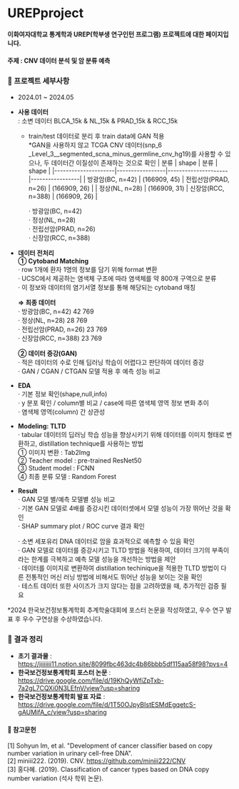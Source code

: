 # UREPproject
#### 이화여자대학교 통계학과 UREP(학부생 연구인턴 프로그램) 프로젝트에 대한 페이지입니다.
#### 주제 : CNV 데이터 분석 및 암 분류 예측
   
   
### 📑 프로젝트 세부사항
- 2024.01 ~ 2024.05  
- **사용 데이터**  
  : 소변 데이터 BLCA_15k & NL_15k & PRAD_15k & RCC_15k  
  - train/test 데이터로 분리 후 train data에 GAN 적용  
    *GAN을 사용하지 않고 TCGA CNV 데이터(snp_6 _Level_3__segmented_scna_minus_germline_cnv_hg19)를 사용할 수 있으나, 두 데이터간 이질성이 존재하는 것으로 확인
    | 분류                | shape           | 분류                | shape           |
    |---------------------|-----------------|---------------------|-----------------|
    | 방광암(BC, n=42)    | (166909, 45)    | 전립선암(PRAD, n=26) | (166909, 26)    |
    | 정상(NL, n=28)      | (166909, 31)    | 신장암(RCC, n=388)   | (166909, 26)    |

    · 방광암(BC, n=42)    
    · 정상(NL, n=28)   
    · 전립선암(PRAD, n=26)  
    · 신장암(RCC, n=388)  
   
    
- **데이터 전처리**  
  **① Cytoband Matching**  
  · row 1개에 환자 1명의 정보를 담기 위해 format 변환  
  · UCSC에서 제공하는 염색체 구조에 따라 염색체를 약 800개 구역으로 분류  
  · 이 정보와 데이터의 염기서열 정보를 통해 해당되는 cytoband 매칭  
      
  **⇒ 최종 데이터**  
    · 방광암(BC, n=42) 42 769   
    · 정상(NL, n=28) 28 769  
    · 전립선암(PRAD, n=26) 23 769  
    · 신장암(RCC, n=388) 23 769  
    
  **② 데이터 증강(GAN)**  
  · 적은 데이터의 수로 인해 딥러닝 학습이 어렵다고 판단하여 데이터 증강  
  · GAN / CGAN / CTGAN 모델 적용 후 예측 성능 비교  
    
- **EDA**    
  · 기본 정보 확인(shape,null,info)  
  · y 분포 확인 / column별 비교 / case에 따른 염색체 영역 정보 변화 추이  
  · 염색체 영역(column) 간 상관성  
   
- **Modeling: TLTD**   
  · tabular 데이터의 딥러닝 학습 성능을 향상시키기 위해 데이터를 이미지 형태로 변환하고, distillation technique를 사용하는 방법  
  ① 이미지 변환 : Tab2Img  
  ② Teacher model : pre-trained ResNet50  
  ③ Student model : FCNN  
  ④ 최종 분류 모델 : Random Forest  
    
- **Result**    
  · GAN 모델 별/예측 모델별 성능 비교  
  · 기본 GAN 모델로 4배를 증강시킨 데이터셋에서 모델 성능이 가장 뛰어난 것을 확인  
  · SHAP summary plot / ROC curve 결과 확인  
    
  · 소변 세포유리 DNA 데이터로 암을 효과적으로 예측할 수 있음 확인  
  · GAN 모델로 데이터를 증강시키고 TLTD 방법을 적용하여, 데이터 크기의 부족이라는 한계를 극복하고 예측 모델 성능을 개선하는 방법을 제안  
  · 데이터를 이미지로 변환하여 distillation techinique을 적용한 TLTD 방법이 다른 전통적인 머신 러닝 방법에 비해서도 뛰어난 성능을 보이는 것을 확인  
  · 테스트 데이터 또한 사이즈가 크지 않다는 점을 고려하였을 때, 추가적인 검증 필요  
    
*2024 한국보건정보통계학회 추계학술대회에 포스터 논문을 작성하였고, 우수 연구 발표 후 우수 구연상을 수상하였습니다.  
    
   
### 📑 결과 정리
- **초기 결과물** : https://jiiiiiii11.notion.site/8099fbc463dc4b86bbb5df115aa58f98?pvs=4
- **한국보건정보통계학회 포스터 논문** : https://drive.google.com/file/d/19KhQyWfiZpTxb-7a2gL7CQXi0N3LEfnV/view?usp=sharing
- **한국보건정보통계학회 발표 자료** : https://drive.google.com/file/d/1T50OJpyBIstESMdEgqetcS-gAUMifA_c/view?usp=sharing

#### 📑 참고문헌
[1] Sohyun Im, et al. "Development of cancer classifier based on copy number variation in urinary cell-free DNA".  
[2] miniii222. (2019). CNV. https://github.com/miniii222/CNV  
[3] 홍다혜. (2019). Classification of cancer types based on DNA copy number variation (석사 학위 논문).   

